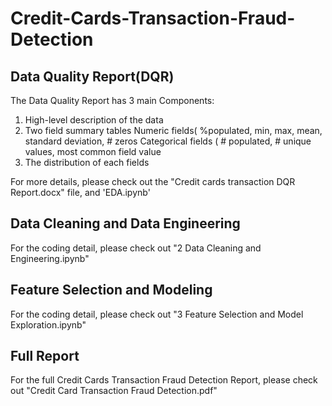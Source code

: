 # Credit-Cards-Transaction-Fraud-Detection
## Data Quality Report(DQR)
  The Data Quality Report has 3 main Components:
  1. High-level description of the data
  2. Two field summary tables
     Numeric fields( %populated, min, max, mean, standard deviation, # zeros
     Categorical fields ( # populated, # unique values, most common field value
  3. The distribution of each fields

For more details, please check out the "Credit cards transaction DQR Report.docx" file, and 'EDA.ipynb'

## Data Cleaning and Data Engineering
For the coding detail, please check out "2 Data Cleaning and Engineering.ipynb"

## Feature Selection and Modeling
For the coding detail, please check out "3 Feature Selection and Model Exploration.ipynb"

## Full Report
For the full Credit Cards Transaction Fraud Detection Report, please check out "Credit Card Transaction Fraud Detection.pdf"
